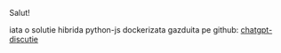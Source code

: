 Salut!

iata o solutie hibrida python-js dockerizata gazduita pe github: [chatgpt-discutie](https://chatgpt.com/share/67dd406b-fb98-800b-9e43-19c875a47fb3)
